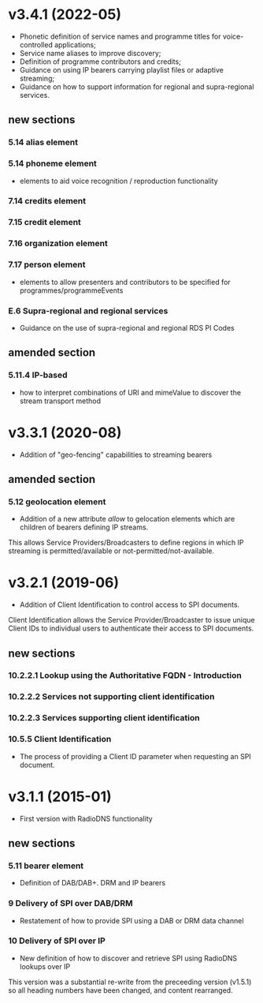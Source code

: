 # v3.4.1 (2022-05)
- Phonetic definition of service names and programme titles for voice-controlled applications;
- Service name aliases to improve discovery;
- Definition of programme contributors and credits;
- Guidance on using IP bearers carrying playlist files or adaptive streaming;
- Guidance on how to support information for regional and supra-regional services.

## new sections
### 5.14 alias element
### 5.14 phoneme element
- elements to aid voice recognition / reproduction functionality

### 7.14 credits element
### 7.15 credit element
### 7.16 organization element
### 7.17 person element
- elements to allow presenters and contributors to be specified for programmes/programmeEvents

### E.6 Supra-regional and regional services
- Guidance on the use of supra-regional and regional RDS PI Codes

## amended section
### 5.11.4 IP-based
- how to interpret combinations of URI and mimeValue to discover the stream transport method

# v3.3.1 (2020-08)
- Addition of "geo-fencing" capabilities to streaming bearers

## amended section
### 5.12 geolocation element
- Addition of a new attribute _allow_ to gelocation elements which are children of bearers defining IP streams.

This allows Service Providers/Broadcasters to define regions in which IP streaming is permitted/available or not-permitted/not-available.

# v3.2.1 (2019-06)
- Addition of Client Identification to control access to SPI documents.

Client Identification allows the Service Provider/Broadcaster to issue unique Client IDs to individual users to authenticate their access to SPI documents.

## new sections
### 10.2.2.1 Lookup using the Authoritative FQDN - Introduction
### 10.2.2.2 Services not supporting client identification
### 10.2.2.3 Services supporting client identification
### 10.5.5 Client Identification
- The process of providing a Client ID parameter when requesting an SPI document.

# v3.1.1 (2015-01)
- First version with RadioDNS functionality

## new sections
### 5.11 bearer element
- Definition of DAB/DAB+. DRM and IP bearers

### 9 Delivery of SPI over DAB/DRM
- Restatement of how to provide SPI using a DAB or DRM data channel
 
### 10 Delivery of SPI over IP
- New definition of how to discover and retrieve SPI using RadioDNS lookups over IP


This version was a substantial re-write from the preceeding version (v1.5.1) so all heading numbers have been changed, and content rearranged.
